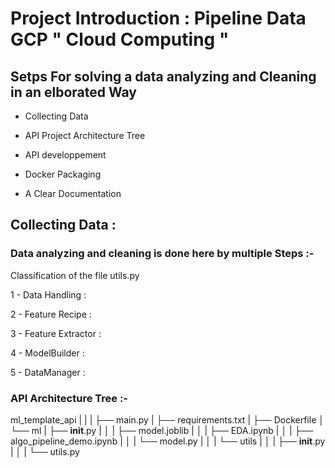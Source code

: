 # Project Introduction : Pipeline Data GCP " Cloud Computing "

## Setps For solving a data analyzing and Cleaning in an elborated Way

- Collecting Data

- API Project Architecture Tree 

- API developpement 

- Docker Packaging 

- A Clear Documentation

## Collecting Data :

### Data analyzing and cleaning is done here by multiple Steps :-

Classification of the file utils.py

1 - Data Handling : 

2 - Feature Recipe :

3 - Feature Extractor : 

4 - ModelBuilder : 

5 - DataManager : 

### API Architecture Tree :-

ml_template_api
| |
| ├── main.py
| ├── requirements.txt
| ├── Dockerfile
│ └── ml
|   ├── __init__.py
|   │
|   ├── model.joblib
|   │
|   ├── EDA.ipynb
|   │
|   ├── algo_pipeline_demo.ipynb
|   │
|   └── model.py
|   │
|   └── utils
|   │
|   ├── __init__.py
|   │
|   └── utils.py
 
 ###
      




